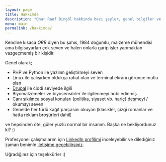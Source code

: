 ```yaml
---
layout: page
title: Hakkımda
description: "Onur Rauf Bingöl hakkında bazı şeyler, genel bilgiler ve bir kısım yalan dolanlar..."
menu: main
permalink: /hakkimda/
---
```


Kendine kısaca *ORB* diyen bu şahıs, 1984 doğumlu, malzeme mühendisi ama bilgisayarları çok seven ve halen onlarla garip işler yapmaktan vazgeçmemiş bir kişidir.

Genel olarak;

* PHP ve Python ile yazılım geliştirmeyi seven
* Linux ile çalışırken oldukça rahat olan ve terminal ekranı görünce mutlu olan
* [Drupal](https://drupal.org) ile ciddi seviyede ilgili
* Biyomalzemeler ve biyosensörler ile ilgilenmeyi hobi edinmiş
* Canı sıkılınca sosyal konuları (politika, siyaset vb. hariç) deşmeyi / okumayı seven
* Genelde her türlü kağıt parçasını okuyan (klasikler, çizgi romanlar ve hatta reklam broşürleri dahil)

ve hepsinden öte, güler yüzlü normal bir insanım. Başka ne bekliyordunuz ki? :)

Profesyonel çalışmalarım için [LinkedIn profilimi](https://www.linkedin.com/in/onurraufbingol) inceleyebilir ve dilediğiniz zaman benimle [iletişime geçebilirsiniz](http://onurraufbingol.com/iletisim/).

Uğradığınız için teşekkürler :)
